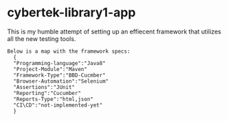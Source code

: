 # cybertek-library1-app

This is my humble attempt of setting up an effiecent framework that utilizes all the new testing tools.

    Below is a map with the framework specs:
      {
      "Programming-language":"Java8"
      "Project-Module":"Maven"
      "Framework-Type":"BBD-Cucmber"
      "Browser-Automation":"Selenium"
      "Assertions":"JUnit"
      "Reporting":"Cucumber"
      "Reports-Type":"html,json"
      "CI\CD":"not-implemented-yet"
      }


